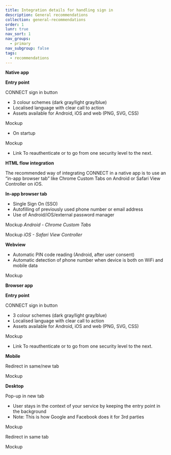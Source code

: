 ```yaml
---
title: Integration details for handling sign in
description: General recommendations
collection: general-recommendations
order: 1
lunr: true
nav_sort: 1
nav_groups:
  - primary
nav_subgroup: false
tags:
  - recommendations
---
```

**Native app**

**Entry point**


CONNECT sign in button
-   3 colour schemes (dark gray/light gray/blue)
-   Localised language with clear call to action
-   Assets available for Android, iOS and web (PNG, SVG, CSS)

Mockup


-   On startup

Mockup


-   Link
  To reauthenticate or to go from one security level to the next.

**HTML flow integration**

The recommended way of integrating CONNECT in a native app is to use an “in-app browser tab” like Chrome Custom Tabs on Android or Safari View Controller on iOS.

**In-app browser tab**


-   Single Sign On (SSO)
-   Autofilling of previously used phone number or email address
-   Use of Android/iOS/external password manager

Mockup *Android - Chrome Custom Tabs*

Mockup *iOS - Safari View Controller*

**Webview**


-   Automatic PIN code reading (Android, after user consent)
-   Automatic detection of phone number when device is both on WiFi and mobile data

Mockup

**Browser app**

**Entry point**


CONNECT sign in button
-   3 colour schemes (dark gray/light gray/blue)
-   Localised language with clear call to action
-   Assets available for Android, iOS and web (PNG, SVG, CSS)

Mockup


-   Link To reauthenticate or to go from one security level to the next.

**Mobile**

Redirect in same/new tab

Mockup

**Desktop**

Pop-up in new tab


-   User stays in the context of your service by keeping the entry point in the background
-   Note: This is how Google and Facebook does it for 3rd parties

Mockup

Redirect in same tab

Mockup

